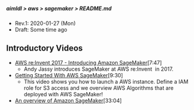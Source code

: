 ##### aimldl > aws > sagemaker > README.md
* Rev.1: 2020-01-27 (Mon)
* Draft: Some time ago

## Introductory Videos
* [AWS re:Invent 2017 - Introducing Amazon SageMaker](https://youtu.be/lM4zhNO5Rbg)[7:47]
  * Andy Jassy introduces SageMaker at AWS re:Invent  in 2017.
* [Getting Started With AWS SageMaker](https://youtu.be/tBRHh_V8vjc)[9:30]
  * This video shows you how to launch a AWS instance. Define a IAM role for S3 access and we overview AWS Algorithms that are deployed with AWS SageMaker!
* [An overview of Amazon SageMaker](https://youtu.be/ym7NEYEx9x4)[33:04]
